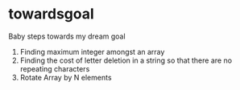 # towardsgoal
Baby steps towards my dream goal

1. Finding maximum integer amongst an array 
2. Finding the cost of letter deletion in a string so that there are no repeating characters
3. Rotate Array by N elements
